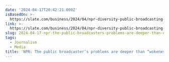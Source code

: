 ```yaml
---
date: '2024-04-17T20:42:21.000Z'
isBasedOn: >-
  https://slate.com/business/2024/04/npr-diversity-public-broadcasting-radio.html
link: >-
  https://slate.com/business/2024/04/npr-diversity-public-broadcasting-radio.html
slug: 2024-04-17-npr-the-public-broadcasters-problems-are-deeper-than-wokeness
tags:
  - Journalism
  - Media
title: 'NPR: The public broadcaster’s problems are deeper than “wokeness.”'
---
```


